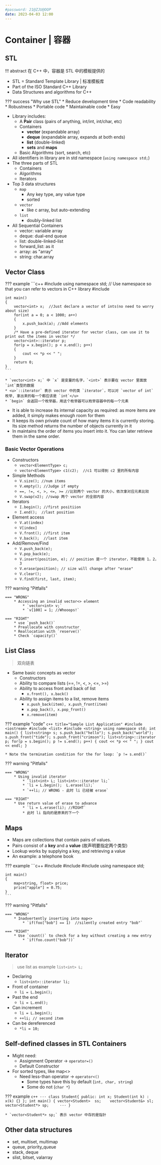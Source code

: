 ```yaml
---
#password: 21@ZJU@OOP
date: 2023-04-03 12:00
---
```


# Container | 容器

## STL

!!! abstract
    在 C++ 中，容器是 STL 中的模板提供的
 
* STL = Standard Template Library | 标准模板库
* Part of the ISO Standard C++ Library
* Data Structures and algorithms for C++

??? success "Why use STL"
    * Reduce development time
    * Code readability
    * Robustness
    * Portable code
    * Maintainable code
    * Easy

* Library includes:
    * A **Pair** class (pairs of anything, int/int, int/char, etc)
    * Containers
        * **vector** (expandable array)
        * **deque** (expandable array, expands at both ends)
        * **list** (double-linked)
        * **sets** and **maps**
    * Basic Algorithms (sort, search, etc)
* All identifiers in library are in std namespace (`using namespace std;`)
* The three parts of STL
    * Containers
    * Algorithms
    * Iterators
* Top 3 data structures
    * `map`
        * Any key type, any value type
        * sorted
    * `vector`
        * like c array, but auto-extending
    * `list`
        * doubly-linked list
* All Sequential Containers
    * vector: variable array
    * deque: dual-end queue
    * list: double-linked-list
    * forward_list: as it
    * array: as "array"
    * string: char.array

## Vector Class

??? example
    ```c++
    #include <iostream>
    using namespace std;
    // Use namespace so that you can refer to vectors in C++ library
    #include <vector>

    int main()
    {
        vector<int> x;  //Just declare a vector of ints(no need to worry about size)
        for(int a = 0; a < 1000; a++)
        {
            x.push_back(a); //Add elements
        }
        /* Have a pre-defined iterator for vector class, can use it to print out the items in vector */
        vector<int>::iterator p;    
        for(p = x.begin(); p < x.end(); p++)
        {
            cout << *p << " ";
        }
        return 0;
    }
    ```

    * `vector<int> x;` 中 `x` 是变量的名字，`<int>` 表示要在 vector 里面放 `int`类型的数据
    * <u>`::iterator` 表示 vector 中的类 `iterator`，可以对 `vector of int` 枚举, 拿出来的每一个都应该是 `int`</u>
    * `begin` 会返回一个枚举器，用这个枚举器可以枚举容器中的每一个元素

* It is able to increase its internal capacity as required: as more items are added, it simply makes enough room for them
* It keeps its own private count of how many items it is currently storing. Its size method returns the number of objects currently in it
* In maintains the order of items you insert into it. You can later retrieve them in the same order.

### Basic Vector Operations

* Constructors 
    * `vector<ElementType> c;`
    * `vector<ElementType> c1(c2);  //c1 可以得到 c2 里的所有内容`
* Simple Methods
    * `V.size(); //num items`
    * `V.empty(); //Judge if empty`
    * `==, !=, <, >, <=, >= //比较两个 vector 的大小，依次拿对应元素比较`
    * `V.swap(v2); //swap 两个 vector 的全部内容`
* Iterators
    * `I.begin(); //first positiion`
    * `I.end();  //last position`
* Element access
    * `V.at(index)`
    * `V[index]`
    * `V.front(); //first item`
    * `V.back();  //last item`
* Add/Remove/Find
    * `V.push_back(e);`
    * `V.pop_back(e);`
    * `V.insert(position, e); // position 是一个 iterator，不能使用 1，2，3`
    * `V.erase(position); // size will change after "erase"`
    * `V.clear();`
    * `V.find(first, last, item);`

??? warning "Pitfalls"

    === "WRONG"
        * Accessing an invalid vector<> element
            * `vector<int> v;`
            * `v[100] = 1; //Whooops!`

    === "RIGHT"
        * use `push_back()` 
        * Preallocate with constructor
        * Reallocation with `reserve()`
        * Check `capacity()` 

## List Class

> 双向链表

* Same basic concepts as vector
    * Constructors
    * Ability to compare lists (==, !=, <, >, <=, >=)
    * Ability to access front and back of list
        * `x.front(), x.back()`
    * Ability to assign items to a list, remove items 
        * `x.push_back(item), x.push_front(item)`
        * `x.pop_back(), x.pop_front()`
        * `x.remove(item)`

??? example "code"
    ```c++ title="Sample List Application"
    #include <iostream>
    #include <list>
    #include <string>
    using namespace std;
    int main()
    {
        list<string> s;
        s.push_back("hello");
        s.push_back("world");
        s.push_front("tide");
        s.push_front("crimson");
        list<string>::iterator p;
        for(p = s.begin(); p != s.end(); p++)
        {
            cout << *p << " ";
        }
        cout << endl;
    }
    ```

    * Note the termination condition for the for loop: `p != s.end()`

??? warning "Pitfalls"
    <!--
    * Not using `empty()` on list<>
        * Slow `if(my_list.count() == 0) { }`
        * Fast `if(my_list.empty()) { }`
    -->

    === "WRONG"
        * Using invalid iterator
            * `list<int> L; list<int>::iterator li;`
            * `li = L.begin();  L.erase(li);`
            * `++li; // WRONG - 此时 li 已经被 erase`

    === "RIGHT"
        * Use return value of erase to advance
            * `li = L.erase(li); //RIGHT`
            * 此时 li 指向的是原来的下一个

## Maps

* Maps are collections that contain pairs of values.
* Pairs consist of a **key** and a **value** (故声明要指定两个类型)
* Lookup works by supplying a key, and retrieving a value
* An example: a telephone book

??? example
    ```c++
    #include <iostream>
    #include <string>
    #include <map>
    using namespace std;

    int main()
    {
        map<string, float> price;
        price["apple"] = 0.75;
    }
    ```

??? warning "Pitfalls"

    === "WRONG"
        * Inadvertently inserting into map<>
            * `if(foo["bob"] == 1)  //silently created entry "bob"`

    === "RIGHT"
        * Use `count()` to check for a key without creating a new entry
            * `if(foo.count("bob"))`

## Iterator

> use list as example `list<int> L;`

* Declaring
    * `list<int>::iterator li;`
* Front of container
    * `li = L.begin();`
* Past the end
    * `li = L.end();`
* Can increment
    * `li = L.begin();`
    * `++li; // second item`
* Can be dereferenced
    * `*li = 10;`

## Self-defined classes in STL Containers

* Might need:
    * Assignment Operator -> `operator=()`
    * Default Constructor
* For sorted types, like map<>
    * Need less-than operator -> `operator<()`
        * Some types have this by default (`int, char, string`)
        * Some do not (`char *`)

??? example
    ```c++
    ···
    class Student{
    public:
        int x;
        Student(int k) : x(k) {}
    };
    int main()
    {
        vector<Student>  ss;   
        vector<Student&> sl;   
        vector<Student*> sp;    
        ···
    }
    ```

    * `vector<Student*> sp;` 表示 vector 中存的是指针

## Other data structures

* set, multiset, multimap
* queue, priority_queue
* stack, deque
* slist, bitset, valarray

